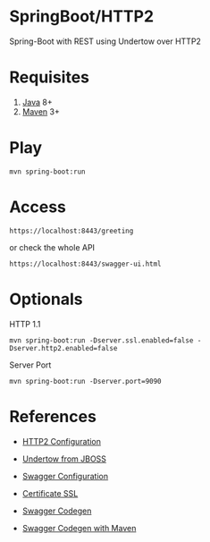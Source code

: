 # SpringBoot/HTTP2

Spring-Boot with REST using Undertow over HTTP2 

# Requisites

1. [Java](http://www.oracle.com/technetwork/java/javase/downloads/jdk8-downloads-2133151.html) 8+
2. [Maven](https://maven.apache.org/download.cgi) 3+

# Play

```
mvn spring-boot:run
```

# Access

```
https://localhost:8443/greeting
```

or check the whole API

```
https://localhost:8443/swagger-ui.html

```

# Optionals

HTTP 1.1

```
mvn spring-boot:run -Dserver.ssl.enabled=false -Dserver.http2.enabled=false
```

Server Port

```
mvn spring-boot:run -Dserver.port=9090
```


# References

* [HTTP2 Configuration](http://www.baeldung.com/spring-boot-application-configuration
)

* [Undertow from JBOSS](http://undertow.io)

* [Swagger Configuration](http://www.baeldung.com/swagger-2-documentation-for-spring-rest-api)

* [Certificate SSL](https://www.thomasvitale.com/https-spring-boot-ssl-certificate)

* [Swagger Codegen](https://github.com/swagger-api/swagger-codegen)

* [Swagger Codegen with Maven](https://www.clianz.com/2016/05/29/java-mvc-swagger-gen/)